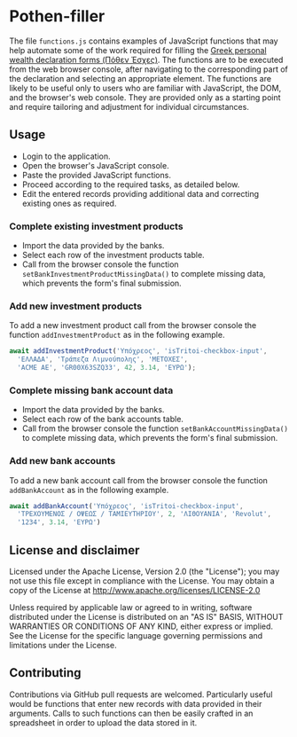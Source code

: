 # Pothen-filler

The file `functions.js` contains examples of JavaScript functions that
may help automate some of the work required for filling the [Greek personal
wealth declaration forms (Πόθεν Έσχες)](https://www.pothen.gr/).
The functions are to be executed from the web browser console,
after navigating to the corresponding part of the declaration
and selecting an appropriate element.
The functions are likely to be useful only to users who are familiar
with JavaScript, the DOM, and the browser's web console.
They are provided only as a starting point and require tailoring and
adjustment for individual circumstances.

## Usage

* Login to the application.
* Open the browser's JavaScript console.
* Paste the provided JavaScript functions.
* Proceed according to the required tasks, as detailed below.
* Edit the entered records providing additional data and correcting
  existing ones as required.

### Complete existing investment products
* Import the data provided by the banks.
* Select each row of the investment products table.
* Call from the browser console the function
  `setBankInvestmentProductMissingData()` to complete missing data,
  which prevents the form's final submission.

### Add new investment products
To add a new investment product call from the browser console the function
`addInvestmentProduct` as in the following example.

```js
await addInvestmentProduct('Υπόχρεος', 'isTritoi-checkbox-input',
  'ΕΛΛΑΔΑ', 'Τράπεζα Λιμνούπολης', 'ΜΕΤΟΧΕΣ',
  'ACME ΑΕ', 'GR00X63SZQ33', 42, 3.14, 'ΕΥΡΩ');
```
### Complete missing bank account data
* Import the data provided by the banks.
* Select each row of the bank accounts table.
* Call from the browser console the function `setBankAccountMissingData()`
  to complete missing data, which prevents the form's final submission.

### Add new bank accounts
To add a new bank account call from the browser console the function
`addBankAccount` as in the following example.

```js
await addBankAccount('Υπόχρεος', 'isTritoi-checkbox-input',
  'ΤΡΕΧΟΥΜΕΝΟΣ / ΟΨΕΩΣ / ΤΑΜΙΕΥΤΗΡΙΟΥ', 2, 'ΛΙΘΟΥΑΝΙΑ', 'Revolut',
  '1234', 3.14, 'ΕΥΡΩ')
```

## License and disclaimer
Licensed under the Apache License, Version 2.0 (the "License");
you may not use this file except in compliance with the License.
You may obtain a copy of the License at
http://www.apache.org/licenses/LICENSE-2.0

Unless required by applicable law or agreed to in writing, software
distributed under the License is distributed on an "AS IS" BASIS,
WITHOUT WARRANTIES OR CONDITIONS OF ANY KIND, either express or implied.
See the License for the specific language governing permissions and
limitations under the License.

## Contributing
Contributions via GitHub pull requests are welcomed.
Particularly useful would be functions that enter new records
with data provided in their arguments.
Calls to such functions can then be easily crafted in an spreadsheet
in order to upload the data stored in it.
